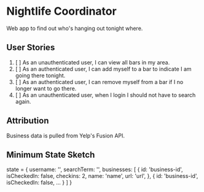 # Nightlife Coordinator

Web app to find out who's hanging out tonight where.

## User Stories

1. [ ] As an unauthenticated user, I can view all bars in my area.
1. [ ] As an authenticated user, I can add myself to a bar to indicate I am going there tonight.
1. [ ] As an authenticated user, I can remove myself from a bar if I no longer want to go there.
1. [ ] As an unauthenticated user, when I login I should not have to search again.

## Attribution

Business data is pulled from Yelp's Fusion API.

## Minimum State Sketch

state = {
  username: '',
  searchTerm: '',
  businesses: [
    {
      id: 'business-id',
      isCheckedIn: false,
      checkins: 2,
      name: 'name',
      url: 'url',
    },
    {
      id: 'business-id',
      isCheckedIn: false,
      ...
    }
  ]
}
